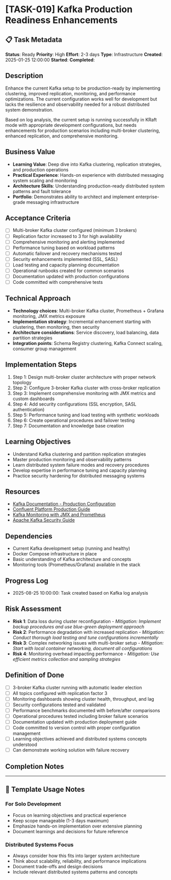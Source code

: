 # [TASK-019] Kafka Production Readiness Enhancements

## 📋 Task Metadata
**Status**: Ready
**Priority**: High
**Effort**: 2-3 days
**Type**: Infrastructure
**Created**: 2025-01-25 12:00:00
**Started**: 
**Completed**: 

## Description
Enhance the current Kafka setup to be production-ready by implementing clustering, improved replication, monitoring, and performance optimizations. The current configuration works well for development but lacks the resilience and observability needed for a robust distributed system demonstration.

Based on log analysis, the current setup is running successfully in KRaft mode with appropriate development configurations, but needs enhancements for production scenarios including multi-broker clustering, enhanced replication, and comprehensive monitoring.

## Business Value
- **Learning Value**: Deep dive into Kafka clustering, replication strategies, and production operations
- **Practical Experience**: Hands-on experience with distributed messaging system scaling and monitoring  
- **Architecture Skills**: Understanding production-ready distributed system patterns and fault tolerance
- **Portfolio**: Demonstrates ability to architect and implement enterprise-grade messaging infrastructure

## Acceptance Criteria
- [ ] Multi-broker Kafka cluster configured (minimum 3 brokers)
- [ ] Replication factor increased to 3 for high availability
- [ ] Comprehensive monitoring and alerting implemented
- [ ] Performance tuning based on workload patterns
- [ ] Automatic failover and recovery mechanisms tested
- [ ] Security enhancements implemented (SSL, SASL)
- [ ] Load testing and capacity planning documentation
- [ ] Operational runbooks created for common scenarios
- [ ] Documentation updated with production configurations
- [ ] Code committed with comprehensive tests

## Technical Approach
- **Technology choices**: Multi-broker Kafka cluster, Prometheus + Grafana monitoring, JMX metrics exposure
- **Implementation strategy**: Incremental enhancement starting with clustering, then monitoring, then security
- **Architecture considerations**: Service discovery, load balancing, data partition strategies
- **Integration points**: Schema Registry clustering, Kafka Connect scaling, consumer group management

## Implementation Steps
1. Step 1: Design multi-broker cluster architecture with proper network topology
2. Step 2: Configure 3-broker Kafka cluster with cross-broker replication
3. Step 3: Implement comprehensive monitoring with JMX metrics and custom dashboards
4. Step 4: Add security configurations (SSL encryption, SASL authentication)
5. Step 5: Performance tuning and load testing with synthetic workloads
6. Step 6: Create operational procedures and failover testing
7. Step 7: Documentation and knowledge base creation

## Learning Objectives
- Understand Kafka clustering and partition replication strategies
- Master production monitoring and observability patterns
- Learn distributed system failure modes and recovery procedures
- Develop expertise in performance tuning and capacity planning
- Practice security hardening for distributed messaging systems

## Resources
- [Kafka Documentation - Production Configuration](https://kafka.apache.org/documentation/#configuration)
- [Confluent Platform Production Guide](https://docs.confluent.io/platform/current/installation/production.html)
- [Kafka Monitoring with JMX and Prometheus](https://kafka.apache.org/documentation/#monitoring)
- [Apache Kafka Security Guide](https://kafka.apache.org/documentation/#security)

## Dependencies
- Current Kafka development setup (running and healthy)
- Docker Compose infrastructure in place
- Basic understanding of Kafka architecture and concepts
- Monitoring tools (Prometheus/Grafana) available in the stack

## Progress Log
<!-- Update as work progresses using the current date and time -->
- 2025-08-25 10:00:00: Task created based on Kafka log analysis

## Risk Assessment
- **Risk 1**: Data loss during cluster reconfiguration - *Mitigation: Implement backup procedures and use blue-green deployment approach*
- **Risk 2**: Performance degradation with increased replication - *Mitigation: Conduct thorough load testing and tune configurations incrementally*
- **Risk 3**: Complex networking issues with multi-broker setup - *Mitigation: Start with local container networking, document all configurations*
- **Risk 4**: Monitoring overhead impacting performance - *Mitigation: Use efficient metrics collection and sampling strategies*

## Definition of Done
- [ ] 3-broker Kafka cluster running with automatic leader election
- [ ] All topics configured with replication factor 3
- [ ] Monitoring dashboards showing cluster health, throughput, and lag
- [ ] Security configurations tested and validated
- [ ] Performance benchmarks documented with before/after comparisons
- [ ] Operational procedures tested including broker failure scenarios
- [ ] Documentation updated with production deployment guide
- [ ] Code committed to version control with proper configuration management
- [ ] Learning objectives achieved and distributed systems concepts understood
- [ ] Can demonstrate working solution with failure recovery

## Completion Notes
<!-- Add notes upon completion -->

---

## 📝 Template Usage Notes

### For Solo Development
- Focus on learning objectives and practical experience
- Keep scope manageable (1-3 days maximum)
- Emphasize hands-on implementation over extensive planning
- Document learnings and decisions for future reference

### Distributed Systems Focus
- Always consider how this fits into larger system architecture
- Think about scalability, reliability, and performance implications
- Document trade-offs and design decisions
- Include relevant distributed systems patterns and concepts
